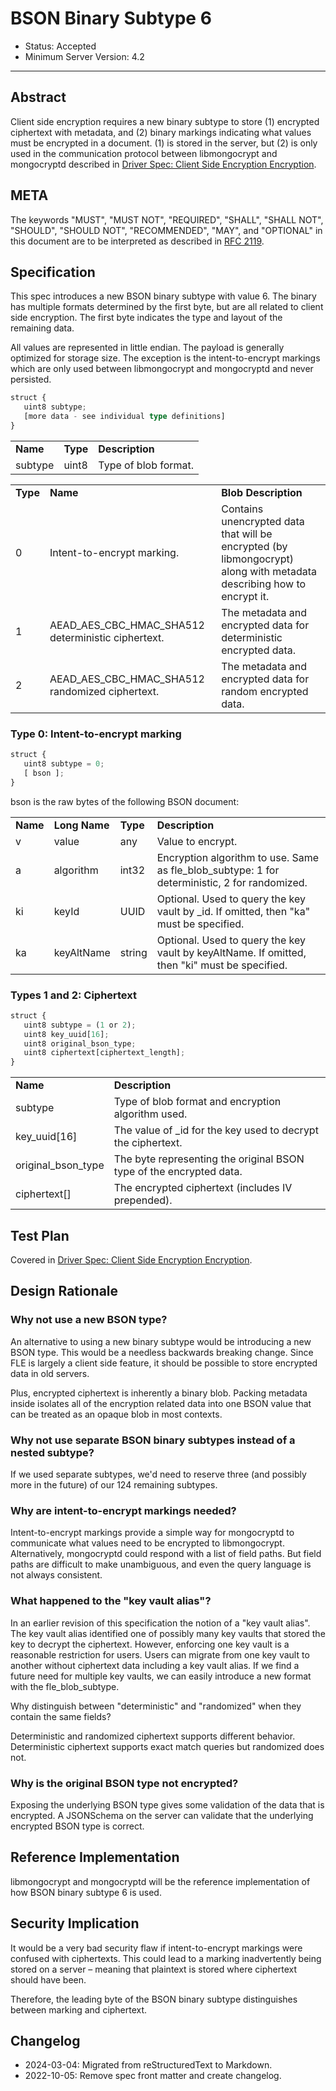 # BSON Binary Subtype 6

- Status: Accepted
- Minimum Server Version: 4.2

______________________________________________________________________

## Abstract

Client side encryption requires a new binary subtype to store (1) encrypted ciphertext with metadata, and (2) binary
markings indicating what values must be encrypted in a document. (1) is stored in the server, but (2) is only used in
the communication protocol between libmongocrypt and mongocryptd described in
[Driver Spec: Client Side Encryption Encryption](https://github.com/mongodb/specifications/tree/master/source/client-side-encryption/client-side-encryption.rst).

## META

The keywords "MUST", "MUST NOT", "REQUIRED", "SHALL", "SHALL NOT", "SHOULD", "SHOULD NOT", "RECOMMENDED", "MAY", and
"OPTIONAL" in this document are to be interpreted as described in [RFC 2119](https://www.ietf.org/rfc/rfc2119.txt).

## Specification

This spec introduces a new BSON binary subtype with value 6. The binary has multiple formats determined by the first
byte, but are all related to client side encryption. The first byte indicates the type and layout of the remaining data.

All values are represented in little endian. The payload is generally optimized for storage size. The exception is the
intent-to-encrypt markings which are only used between libmongocrypt and mongocryptd and never persisted.

```typescript
struct {
   uint8 subtype;
   [more data - see individual type definitions]
}
```

|          |          |                      |
| -------- | -------- | -------------------- |
| **Name** | **Type** | **Description**      |
| subtype  | uint8    | Type of blob format. |

|          |                                                    |                                                                                                                       |
| -------- | -------------------------------------------------- | --------------------------------------------------------------------------------------------------------------------- |
| **Type** | **Name**                                           | **Blob Description**                                                                                                  |
| 0        | Intent-to-encrypt marking.                         | Contains unencrypted data that will be encrypted (by libmongocrypt) along with metadata describing how to encrypt it. |
| 1        | AEAD_AES_CBC_HMAC_SHA512 deterministic ciphertext. | The metadata and encrypted data for deterministic encrypted data.                                                     |
| 2        | AEAD_AES_CBC_HMAC_SHA512 randomized ciphertext.    | The metadata and encrypted data for random encrypted data.                                                            |

### Type 0: Intent-to-encrypt marking

```typescript
struct {
   uint8 subtype = 0;
   [ bson ];
}
```

bson is the raw bytes of the following BSON document:

|          |               |          |                                                                                               |
| -------- | ------------- | -------- | --------------------------------------------------------------------------------------------- |
| **Name** | **Long Name** | **Type** | **Description**                                                                               |
| v        | value         | any      | Value to encrypt.                                                                             |
| a        | algorithm     | int32    | Encryption algorithm to use. Same as fle_blob_subtype: 1 for deterministic, 2 for randomized. |
| ki       | keyId         | UUID     | Optional. Used to query the key vault by \_id. If omitted, then "ka" must be specified.       |
| ka       | keyAltName    | string   | Optional. Used to query the key vault by keyAltName. If omitted, then "ki" must be specified. |

### Types 1 and 2: Ciphertext

```typescript
struct {
   uint8 subtype = (1 or 2);
   uint8 key_uuid[16];
   uint8 original_bson_type;
   uint8 ciphertext[ciphertext_length];
}
```

|                    |                                                                     |
| ------------------ | ------------------------------------------------------------------- |
| **Name**           | **Description**                                                     |
| subtype            | Type of blob format and encryption algorithm used.                  |
| key_uuid\[16\]     | The value of \_id for the key used to decrypt the ciphertext.       |
| original_bson_type | The byte representing the original BSON type of the encrypted data. |
| ciphertext\[\]     | The encrypted ciphertext (includes IV prepended).                   |

## Test Plan

Covered in
[Driver Spec: Client Side Encryption Encryption](https://github.com/mongodb/specifications/tree/master/source/client-side-encryption/client-side-encryption.rst).

## Design Rationale

### Why not use a new BSON type?

An alternative to using a new binary subtype would be introducing a new BSON type. This would be a needless backwards
breaking change. Since FLE is largely a client side feature, it should be possible to store encrypted data in old
servers.

Plus, encrypted ciphertext is inherently a binary blob. Packing metadata inside isolates all of the encryption related
data into one BSON value that can be treated as an opaque blob in most contexts.

### Why not use separate BSON binary subtypes instead of a nested subtype?

If we used separate subtypes, we'd need to reserve three (and possibly more in the future) of our 124 remaining
subtypes.

<span id="intent-to-encrypt"></span>

### Why are intent-to-encrypt markings needed?

Intent-to-encrypt markings provide a simple way for mongocryptd to communicate what values need to be encrypted to
libmongocrypt. Alternatively, mongocryptd could respond with a list of field paths. But field paths are difficult to
make unambiguous, and even the query language is not always consistent.

### What happened to the "key vault alias"?

In an earlier revision of this specification the notion of a "key vault alias". The key vault alias identified one of
possibly many key vaults that stored the key to decrypt the ciphertext. However, enforcing one key vault is a reasonable
restriction for users. Users can migrate from one key vault to another without ciphertext data including a key vault
alias. If we find a future need for multiple key vaults, we can easily introduce a new format with the fle_blob_subtype.

Why distinguish between "deterministic" and "randomized" when they contain the same fields?

Deterministic and randomized ciphertext supports different behavior. Deterministic ciphertext supports exact match
queries but randomized does not.

### Why is the original BSON type not encrypted?

Exposing the underlying BSON type gives some validation of the data that is encrypted. A JSONSchema on the server can
validate that the underlying encrypted BSON type is correct.

## Reference Implementation

libmongocrypt and mongocryptd will be the reference implementation of how BSON binary subtype 6 is used.

## Security Implication

It would be a very bad security flaw if intent-to-encrypt markings were confused with ciphertexts. This could lead to a
marking inadvertently being stored on a server – meaning that plaintext is stored where ciphertext should have been.

Therefore, the leading byte of the BSON binary subtype distinguishes between marking and ciphertext.

## Changelog

- 2024-03-04: Migrated from reStructuredText to Markdown.
- 2022-10-05: Remove spec front matter and create changelog.
